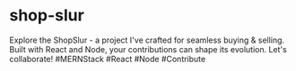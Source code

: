 # shop-slur
Explore the ShopSlur - a project I've crafted for seamless buying &amp; selling. Built with React and Node, your contributions can shape its evolution. Let's collaborate! #MERNStack #React #Node #Contribute
